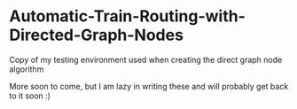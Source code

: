 # Automatic-Train-Routing-with-Directed-Graph-Nodes
Copy of my testing environment used when creating the direct graph node algorithm


More soon to come, but I am lazy in writing these and will probably get back to it soon :)
